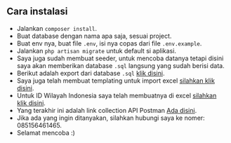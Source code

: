 ## Cara instalasi

- Jalankan `composer install`.
- Buat database dengan nama apa saja, sesuai project.
- Buat env nya, buat file `.env`, isi nya copas dari file `.env.example`.
- Jalankan `php artisan migrate` untuk default si aplikasi.
- Saya juga sudah membuat seeder, untuk mencoba datanya tetapi disini saya akan memberikan database `.sql` langsung yang sudah berisi data.
- Berikut adalah export dari database `.sql` [klik disini](https://drive.google.com/drive/folders/1B6ISWcZYJKEosQgaakupzpL_DCz3W29b?usp=sharing).
- Saya juga telah membuat templating untuk import excel [silahkan klik disini](https://docs.google.com/spreadsheets/d/1K_KTKGrb44oc-G0x9Np5pYxpyUxjMedpkmZZ4XmRRXE/edit?usp=sharing).
- Untuk ID Wilayah Indonesia saya telah membuatnya di excel [silahkan klik disini](https://drive.google.com/drive/folders/1veN_dh64gAK1ZKGFQXV-0dblpUJ-8ztZ?usp=sharing).
- Yang terakhir ini adalah link collection API Postman [Ada disini](https://documenter.getpostman.com/view/9268098/UVsQsPEm).
- Jika ada yang ingin ditanyakan, silahkan hubungi saya ke nomer: 085156461465.
- Selamat mencoba :)


